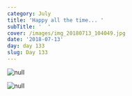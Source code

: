 ```yaml
---
category: July
title: 'Happy all the time... '
subTitle: '  '
cover: /images/img_20180713_104049.jpg
date: '2018-07-13'
day: day 133
slug: Day 133
---
```

![null](/images/img_20180713_104049.jpg)

![null](/images/img_20180713_110055.jpg)
